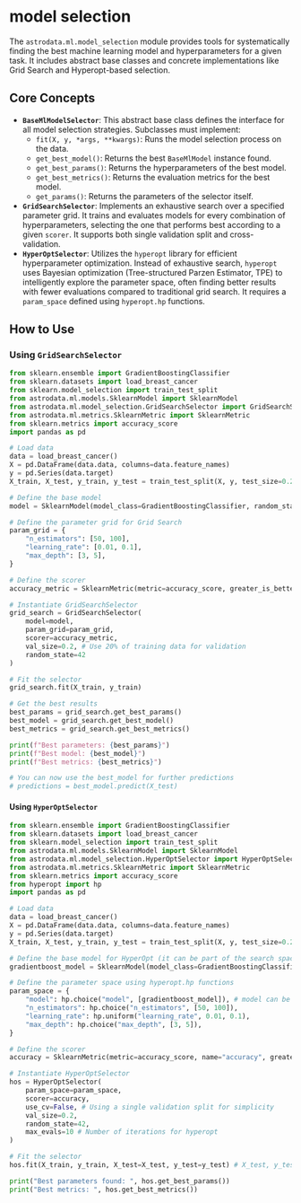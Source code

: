 # model selection

The `astrodata.ml.model_selection` module provides tools for systematically finding the best machine learning model and hyperparameters for a given task. It includes abstract base classes and concrete implementations like Grid Search and Hyperopt-based selection.

## Core Concepts

  * **`BaseMlModelSelector`**: This abstract base class defines the interface for all model selection strategies. Subclasses must implement:
      * `fit(X, y, *args, **kwargs)`: Runs the model selection process on the data.
      * `get_best_model()`: Returns the best `BaseMlModel` instance found.
      * `get_best_params()`: Returns the hyperparameters of the best model.
      * `get_best_metrics()`: Returns the evaluation metrics for the best model.
      * `get_params()`: Returns the parameters of the selector itself.
  * **`GridSearchSelector`**: Implements an exhaustive search over a specified parameter grid. It trains and evaluates models for every combination of hyperparameters, selecting the one that performs best according to a given `scorer`. It supports both single validation split and cross-validation.
  * **`HyperOptSelector`**: Utilizes the `hyperopt` library for efficient hyperparameter optimization. Instead of exhaustive search, `hyperopt` uses Bayesian optimization (Tree-structured Parzen Estimator, TPE) to intelligently explore the parameter space, often finding better results with fewer evaluations compared to traditional grid search. It requires a `param_space` defined using `hyperopt.hp` functions.

## How to Use

### Using `GridSearchSelector`

```python
from sklearn.ensemble import GradientBoostingClassifier
from sklearn.datasets import load_breast_cancer
from sklearn.model_selection import train_test_split
from astrodata.ml.models.SklearnModel import SklearnModel
from astrodata.ml.model_selection.GridSearchSelector import GridSearchSelector
from astrodata.ml.metrics.SklearnMetric import SklearnMetric
from sklearn.metrics import accuracy_score
import pandas as pd

# Load data
data = load_breast_cancer()
X = pd.DataFrame(data.data, columns=data.feature_names)
y = pd.Series(data.target)
X_train, X_test, y_train, y_test = train_test_split(X, y, test_size=0.25, random_state=42)

# Define the base model
model = SklearnModel(model_class=GradientBoostingClassifier, random_state=42)

# Define the parameter grid for Grid Search
param_grid = {
    "n_estimators": [50, 100],
    "learning_rate": [0.01, 0.1],
    "max_depth": [3, 5],
}

# Define the scorer
accuracy_metric = SklearnMetric(metric=accuracy_score, greater_is_better=True)

# Instantiate GridSearchSelector
grid_search = GridSearchSelector(
    model=model,
    param_grid=param_grid,
    scorer=accuracy_metric,
    val_size=0.2, # Use 20% of training data for validation
    random_state=42
)

# Fit the selector
grid_search.fit(X_train, y_train)

# Get the best results
best_params = grid_search.get_best_params()
best_model = grid_search.get_best_model()
best_metrics = grid_search.get_best_metrics()

print(f"Best parameters: {best_params}")
print(f"Best model: {best_model}")
print(f"Best metrics: {best_metrics}")

# You can now use the best_model for further predictions
# predictions = best_model.predict(X_test)
```

#### Using `HyperOptSelector`

```python
from sklearn.ensemble import GradientBoostingClassifier
from sklearn.datasets import load_breast_cancer
from sklearn.model_selection import train_test_split
from astrodata.ml.models.SklearnModel import SklearnModel
from astrodata.ml.model_selection.HyperOptSelector import HyperOptSelector
from astrodata.ml.metrics.SklearnMetric import SklearnMetric
from sklearn.metrics import accuracy_score
from hyperopt import hp
import pandas as pd

# Load data
data = load_breast_cancer()
X = pd.DataFrame(data.data, columns=data.feature_names)
y = pd.Series(data.target)
X_train, X_test, y_train, y_test = train_test_split(X, y, test_size=0.25, random_state=42)

# Define the base model for HyperOpt (it can be part of the search space)
gradientboost_model = SklearnModel(model_class=GradientBoostingClassifier)

# Define the parameter space using hyperopt.hp functions
param_space = {
    "model": hp.choice("model", [gradientboost_model]), # model can be part of the search space
    "n_estimators": hp.choice("n_estimators", [50, 100]),
    "learning_rate": hp.uniform("learning_rate", 0.01, 0.1),
    "max_depth": hp.choice("max_depth", [3, 5]),
}

# Define the scorer
accuracy = SklearnMetric(metric=accuracy_score, name="accuracy", greater_is_better=True)

# Instantiate HyperOptSelector
hos = HyperOptSelector(
    param_space=param_space,
    scorer=accuracy,
    use_cv=False, # Using a single validation split for simplicity
    val_size=0.2,
    random_state=42,
    max_evals=10 # Number of iterations for hyperopt
)

# Fit the selector
hos.fit(X_train, y_train, X_test=X_test, y_test=y_test) # X_test, y_test are for tracking/logging

print("Best parameters found: ", hos.get_best_params())
print("Best metrics: ", hos.get_best_metrics())
```